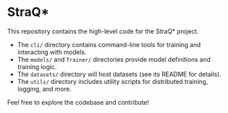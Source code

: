 # StraQ*

This repository contains the high-level code for the StraQ* project. 

- The `cli/` directory contains command-line tools for training and interacting with models.
- The `models/` and `Trainer/` directories provide model definitions and training logic.
- The `datasets/` directory will host datasets (see its README for details).
- The `utils/` directory includes utility scripts for distributed training, logging, and more.

Feel free to explore the codebase and contribute!


